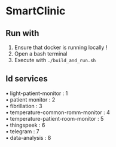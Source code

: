 # SmartClinic

## Run with
1. Ensure that docker is running locally !
2. Open a bash terminal
3. Execute with `./build_and_run.sh`

## Id services
 • light-patient-monitor : 1<br>
 • patient monitor : 2<br>
 • fibrillation : 3<br>
 • temperature-common-romm-monitor : 4<br>
 • temperature-patient-room-monitor : 5<br>
 • thingspeek : 6<br>
 • telegram : 7<br>
 • data-analysis : 8<br>

